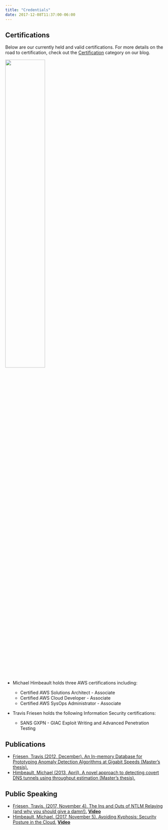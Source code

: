 ```yaml
---
title: "Credentials"
date: 2017-12-08T11:37:00-06:00
---
```


## Certifications

Below are our currently held and valid certifications. For more details on the road to certification, check out the [Certification](https://blog.flyingfortressit.ca/categories/certification.html) category on our blog.

<img src="images/certs/aws_certified.svg" width="50%" />

- Michael Himbeault holds three AWS certifications including:
  - Certified AWS Solutions Architect - Associate
  - Certified AWS Cloud Developer - Associate
  - Certified AWS SysOps Administrator - Associate
  
- Travis Friesen holds the following Information Security certifications:
  - SANS GXPN - GIAC Exploit Writing and Advanced Penetration Testing

## Publications

<!-- Below are links to our currently available publications. For more details beyond the documents themselves, check out the [Publications](https://blog.flyingfortressit.ca/categories/publications.html) category on our blog. -->

- [Friesen, Travis (2012, December). An In-memory Database for Prototyping Anomaly Detection Algorithms at Gigabit Speeds (Master’s thesis).](https://mspace.lib.umanitoba.ca/xmlui/handle/1993/22170)
- [Himbeault, Michael (2013, April). A novel approach to detecting covert DNS tunnels using throughput estimation (Master’s thesis).](https://mspace.lib.umanitoba.ca/xmlui/handle/1993/23550)

## Public Speaking

<!-- Below are links to the video or audio of our public speaking engagements. For more details, beyond the videos themselves, check out the [Public Speaking](https://blog.flyingfortressit.ca/categories/public-speaking.html) category on our blog. -->

- [Friesen, Travis. (2017, November 4). The Ins and Outs of NTLM Relaying (and why you should give a damn!).](http://bsideswpg.ca/2017/speakers/#travis-friesen) [**Video**](https://www.youtube.com/watch?v=4HwHsdsQ4k0)
- [Himbeault, Michael. (2017, November 5). Avoiding Kyphosis: Security Posture in the Cloud.](http://bsideswpg.ca/2017/speakers/#mike-himbeault) [**Video**](https://www.youtube.com/watch?v=l-kiZA0JK54&feature=youtu.be)
